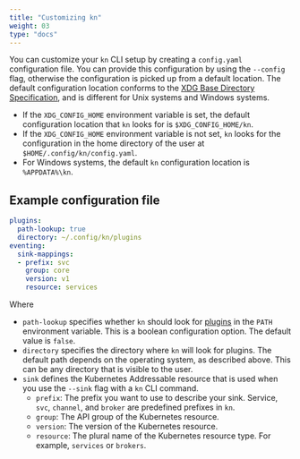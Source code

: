```yaml
---
title: "Customizing kn"
weight: 03
type: "docs"
---
```


You can customize your `kn` CLI setup by creating a `config.yaml` configuration file. You can provide this configuration by using the `--config` flag, otherwise the configuration is picked up from a default location. The default configuration location conforms to the [XDG Base Directory Specification](https://specifications.freedesktop.org/basedir-spec/basedir-spec-latest.html), and is different for Unix systems and Windows systems.

- If the `XDG_CONFIG_HOME` environment variable is set, the default configuration location that `kn` looks for is `$XDG_CONFIG_HOME/kn`.
- If the `XDG_CONFIG_HOME` environment variable is not set, `kn` looks for the configuration in the home directory of the user at `$HOME/.config/kn/config.yaml`.
- For Windows systems, the default `kn` configuration location is `%APPDATA%\kn`.

## Example configuration file

```yaml
plugins:
  path-lookup: true
  directory: ~/.config/kn/plugins
eventing:
  sink-mappings:
  - prefix: svc
    group: core
    version: v1
    resource: services
```

Where

- `path-lookup` specifies whether `kn` should look for [plugins](./kn-plugins) in the `PATH` environment variable. This is a boolean configuration option. The default value is `false`.
- `directory` specifies the directory where `kn` will look for plugins. The default path depends on the operating system, as described above. This can be any directory that is visible to the user.
- `sink` defines the Kubernetes Addressable resource that is used when you use the `--sink` flag with a `kn` CLI command.
    - `prefix`: The prefix you want to use to describe your sink. Service, `svc`, `channel`, and `broker` are predefined prefixes in `kn`.
    <!--can be a prefix be anything? Otherwise let's provide a full list of what's allowed, limitations, etc.-->
    - `group`: The API group of the Kubernetes resource.
    - `version`: The version of the Kubernetes resource.
    - `resource`: The plural name of the Kubernetes resource type. For example, `services` or `brokers`.
